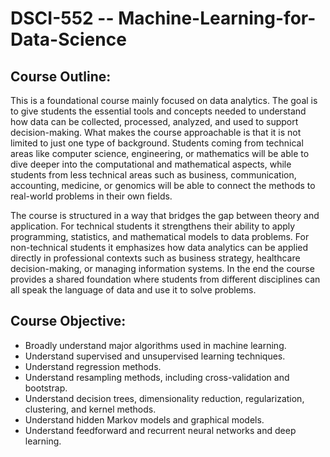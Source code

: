 # DSCI-552 -- Machine-Learning-for-Data-Science

## Course Outline:
This is a foundational course mainly focused on data analytics. The goal is to give students the essential tools and concepts needed to understand how data can be collected, processed, analyzed, and used to support decision-making. What makes the course approachable is that it is not limited to just one type of background. Students coming from technical areas like computer science, engineering, or mathematics will be able to dive deeper into the computational and mathematical aspects, while students from less technical areas such as business, communication, accounting, medicine, or genomics will be able to connect the methods to real-world problems in their own fields.

The course is structured in a way that bridges the gap between theory and application. For technical students it strengthens their ability to apply programming, statistics, and mathematical models to data problems. For non-technical students it emphasizes how data analytics can be applied directly in professional contexts such as business strategy, healthcare decision-making, or managing information systems. In the end the course provides a shared foundation where students from different disciplines can all speak the language of data and use it to solve problems.

## Course Objective: 
- Broadly understand major algorithms used in machine learning.
- Understand supervised and unsupervised learning techniques.
- Understand regression methods.
- Understand resampling methods, including cross-validation and bootstrap.
- Understand decision trees, dimensionality reduction, regularization, clustering, and kernel methods.
- Understand hidden Markov models and graphical models.
- Understand feedforward and recurrent neural networks and deep learning.


